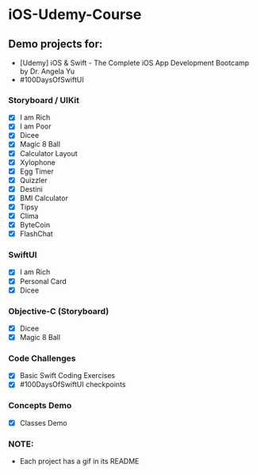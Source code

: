 # iOS-Udemy-Course
## Demo projects for:
- [Udemy] iOS &amp; Swift - The Complete iOS App Development Bootcamp by Dr. Angela Yu
- #100DaysOfSwiftUI

### Storyboard / UIKit
- [x] I am Rich
- [x] I am Poor
- [x] Dicee
- [x] Magic 8 Ball
- [x] Calculator Layout
- [x] Xylophone
- [x] Egg Timer
- [x] Quizzler
- [x] Destini
- [x] BMI Calculator 
- [x] Tipsy
- [x] Clima
- [x] ByteCoin
- [x] FlashChat

### SwiftUI
- [x] I am Rich
- [x] Personal Card
- [x] Dicee

### Objective-C (Storyboard)
- [x] Dicee
- [x] Magic 8 Ball

### Code Challenges
- [x] Basic Swift Coding Exercises
- [x] #100DaysOfSwiftUI checkpoints

### Concepts Demo
- [x] Classes Demo

### NOTE:
- Each project has a gif in its README